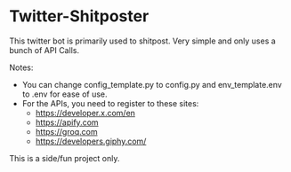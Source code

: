 # Twitter-Shitposter
This twitter bot is primarily used to shitpost. Very simple and only uses a bunch of API Calls.

Notes:
- You can change config_template.py to config.py and env_template.env to .env for ease of use.
- For the APIs, you need to register to these sites:
  - https://developer.x.com/en
  - https://apify.com
  - https://groq.com
  - https://developers.giphy.com/

This is a side/fun project only.
